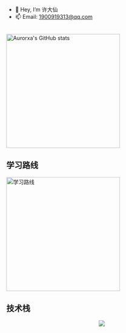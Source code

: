 - 👋 Hey, I’m 许大仙
- 📫 Email: 1900919313@qq.com

<br>

<div>
  <a href="https://github.com/Aurorxa">
    <img src="https://github-readme-stats.vercel.app/api?username=Aurorxa&show_icons=true&count_private=true&theme=vue-light&hide_border=true" alt="Aurorxa's GitHub stats" style="zoom:100%;" height="300"/>
  </a>
</div>

<h2>学习路线</h2>
<div>
  <a href="https://roadmap.sh">
    <img src="https://roadmap.sh/card/tall/665e6384b998f3b3c7848f5d?variant=light" alt="学习路线" style="zoom:100%;" height="300" />
  </a>
</div>

<h2>技术栈</h2>
<p align="center">
  <a href="https://skillicons.dev">
    <img src="https://skillicons.dev/icons?i=ansible,docker,elasticsearch,git,github,gitlab,gradle,grafana,graphql,hibernate,idea,vscode,java,kafka,kubernetes,linux,redhat,ubuntu,vim,md,maven,mongodb,mysql,nginx,rabbitmq,rocket,redis,spring,sublime,html,css,javascript,jquery,vue,react,pinia,redux" />
  </a>
</p>

